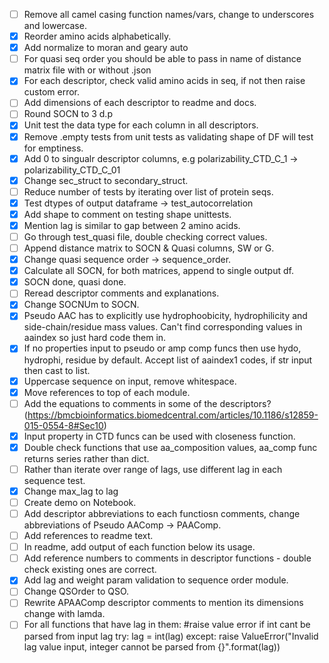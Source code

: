 - [ ] Remove all camel casing function names/vars, change to underscores and lowercase.
- [X] Reorder amino acids alphabetically.
- [X] Add normalize to moran and geary auto
- [ ] For quasi seq order you should be able to pass in name of distance matrix file with or without .json
- [X] For each descriptor, check valid amino acids in seq, if not then raise custom error.
- [ ] Add dimensions of each descriptor to readme and docs.
- [ ] Round SOCN to 3 d.p
- [X] Unit test the data type for each column in all descriptors.
- [X] Remove .empty tests from unit tests as validating shape of DF will test for emptiness.
- [X] Add 0 to singualr descriptor columns, e.g polarizability_CTD_C_1 -> polarizability_CTD_C_01 
- [X] Change sec_struct to secondary_struct.
- [ ] Reduce number of tests by iterating over list of protein seqs.
- [X] Test dtypes of output dataframe -> test_autocorrelation 
- [X] Add shape to comment on testing shape unittests.
- [X] Mention lag is similar to gap between 2 amino acids.
- [ ] Go through test_quasi file, double checking correct values.
- [ ] Append distance matrix to SOCN & Quasi columns, SW or G.
- [X] Change quasi sequence order -> sequence_order.
- [X] Calculate all SOCN, for both matrices, append to single output df.
- [X] SOCN done, quasi done.
- [ ] Reread descriptor comments and explanations.
- [X] Change SOCNUm to SOCN.
- [X] Pseudo AAC has to explicitly use hydrophoobicity, hydrophilicity and side-chain/residue mass values. Can't find corresponding values in aaindex so just hard code them in.
- [X] If no properties input to pseudo or amp comp funcs then use hydo, hydrophi, residue by default. Accept list of aaindex1 codes, if str input then cast to list.
- [X] Uppercase sequence on input, remove whitespace. 
- [X] Move references to top of each module.
- [ ] Add the equations to comments in some of the descriptors? (https://bmcbioinformatics.biomedcentral.com/articles/10.1186/s12859-015-0554-8#Sec10)
- [X] Input property in CTD funcs can be used with closeness function.
- [X] Double check functions that use aa_composition values, aa_comp func returns series rather than dict.
- [ ] Rather than iterate over range of lags, use different lag in each sequence test.
- [X] Change max_lag to lag 
- [ ] Create demo on Notebook.
- [ ] Add descriptor abbreviations to each functiosn comments, change abbreviations of Pseudo AAComp -> PAAComp.
- [ ] Add references to readme text.
- [ ] In readme, add output of each function below its usage.
- [ ] Add reference numbers to comments in descriptor functions - double check existing ones are correct.
- [X] Add lag and weight param validation to sequence order module.
- [ ] Change QSOrder to QSO.
- [ ] Rewrite APAAComp descriptor comments to mention its dimensions change with lamda. 
- [ ] For all functions that have lag in them:
        #raise value error if int cant be parsed from input lag
        try:
            lag = int(lag)
        except:
            raise ValueError("Invalid lag value input, integer cannot be parsed from {}".format(lag))
